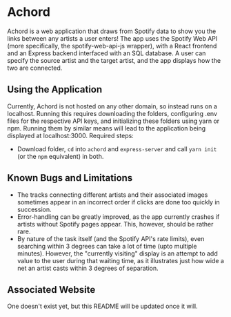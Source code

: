 # Achord
Achord is a web application that draws from Spotify data to show you the links between any artists a user enters! The app uses the Spotify Web API 
(more specifically, the spotify-web-api-js wrapper), with a React frontend and an Express backend interfaced with an SQL database. 
A user can specify the source artist and the target artist, and the app displays how the two are connected.

## Using the Application
Currently, Achord is not hosted on any other domain, so instead runs on a localhost. Running this requires downloading the folders, configuring .env files for
the respective API keys, and initializing these folders using yarn or npm. Running them by similar means will lead to the application being displayed at
localhost:3000. Required steps:
- Download folder, `cd` into `achord` and `express-server` and call `yarn init` (or the `npm` equivalent) in both.

## Known Bugs and Limitations
- The tracks connecting different artists and their associated images sometimes appear in an incorrect order if clicks are done too quickly in succession.
- Error-handling can be greatly improved, as the app currently crashes if artists without Spotify pages appear. This, however, should be rather rare.
- By nature of the task itself (and the Spotify API's rate limits), even searching within 3 degrees can take a lot of time (upto multiple minutes). However,
the "currently visiting" display is an attempt to add value to the user during that waiting time, as it illustrates just how wide a net an artist casts
within 3 degrees of separation.

## Associated Website
One doesn't exist yet, but this README will be updated once it will.
